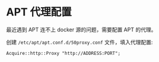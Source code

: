 # APT 代理配置

最近遇到 APT 连不上 docker 源的问题，需要配置 APT 的代理。  

创建 `/etc/apt/apt.conf.d/50proxy.conf` 文件，填入代理配置:  

```
Acquire::http::Proxy "http://ADDRESS:PORT";
```